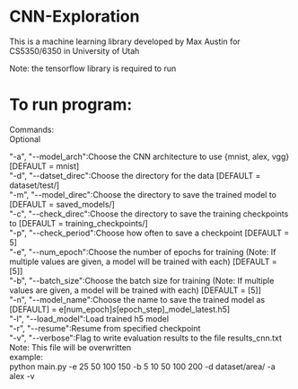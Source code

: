 # CNN-Exploration

This is a machine learning library developed by Max Austin for CS5350/6350 in University of Utah

Note: the tensorflow library is required to run

# To run program:  
Commands:  
Optional </br>

"-a", "--model_arch":Choose the CNN architecture to use {mnist, alex, vgg} [DEFAULT = mnist] </br>
"-d", "--datset_direc":Choose the directory for the data [DEFAULT = dataset/test/] </br>
"-m", "--model_direc":Choose the directory to save the trained model to [DEFAULT = saved_models/] </br>
"-c", "--check_direc":Choose the directory to save the training checkpoints to [DEFAULT = training_checkpoints/] </br>
"-p", "--check_period":Choose how often to save a checkpoint [DEFAULT = 5] </br>
"-e", "--num_epoch":Choose the number of epochs for training (Note: If multiple values are given, a model will be trained with each) [DEFAULT = [5]] </br>
"-b", "--batch_size":Choose the batch size for training (Note: If multiple values are given, a model will be trained with each) [DEFAULT = [5]] </br>
"-n", "--model_name":Choose the name to save the trained model as [DEFAULT] = e[num_epoch]_s_[epoch_step]_model_latest.h5] </br>
"-l", "--load_model":Load trained h5 model </br>
"-r", "--resume":Resume from specified checkpoint </br>
"-v", "--verbose":Flag to write evaluation results to the file results_cnn.txt Note: This file will be overwritten </br>
example: </br>
python main.py -e 25 50 100 150 -b 5 10 50 100 200 -d dataset/area/ -a alex -v